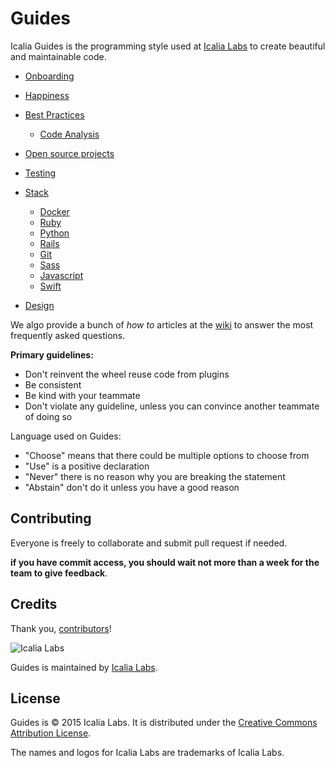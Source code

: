 # Guides

Icalia Guides is the programming style used at [Icalia Labs](http://icalialabs.com) to create beautiful and maintainable code.

* [Onboarding](onboarding)
* [Happiness](happiness)
* [Best Practices](best_practices)
  * [Code Analysis](best_practices/code-analysis)
* [Open source projects](open_source)
* [Testing](testing)
* [Stack](stack)
  * [Docker](stack/docker)
  * [Ruby](stack/ruby)
  * [Python](stack/python)
  * [Rails](stack/rails)
  * [Git](stack/git)
  * [Sass](stack/sass)
  * [Javascript](stack/js)
  * [Swift](stack/swift)


* [Design](design)

We algo provide a bunch of *how to* articles at the [wiki](https://github.com/IcaliaLabs/guides/wiki/How-tos) to answer the most frequently asked questions.

**Primary guidelines:**

* Don't reinvent the wheel reuse code from plugins
* Be consistent
* Be kind with your teammate
* Don't violate any guideline, unless you can convince another teammate of doing so

Language used on Guides:

* "Choose" means that there could be multiple options to choose from
* "Use" is a positive declaration
* "Never" there is no reason why you are breaking the statement
* "Abstain" don't do it unless you have a good reason


Contributing
------------

Everyone is freely to collaborate and submit pull request if needed.

**if you have commit access, you should wait not more than a week for the team to give feedback**.


Credits
-------

Thank you, [contributors](https://github.com/icalialabs/icalia_guides/graphs/contributors)!

![Icalia Labs](https://avatars0.githubusercontent.com/u/2523244?v=3&s=200)

Guides is maintained by [Icalia Labs](http://www.icalialabs.com/team).

License
-------

Guides is © 2015 Icalia Labs. It is distributed under the [Creative Commons
Attribution License](http://creativecommons.org/licenses/by/3.0/).

The names and logos for Icalia Labs are trademarks of Icalia Labs.
